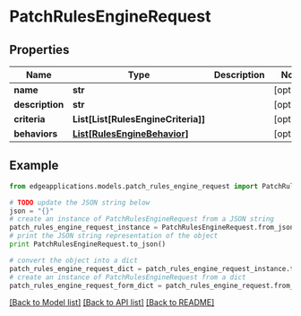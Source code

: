 # PatchRulesEngineRequest


## Properties
Name | Type | Description | Notes
------------ | ------------- | ------------- | -------------
**name** | **str** |  | [optional] 
**description** | **str** |  | [optional] 
**criteria** | **List[List[RulesEngineCriteria]]** |  | [optional] 
**behaviors** | [**List[RulesEngineBehavior]**](RulesEngineBehavior.md) |  | [optional] 

## Example

```python
from edgeapplications.models.patch_rules_engine_request import PatchRulesEngineRequest

# TODO update the JSON string below
json = "{}"
# create an instance of PatchRulesEngineRequest from a JSON string
patch_rules_engine_request_instance = PatchRulesEngineRequest.from_json(json)
# print the JSON string representation of the object
print PatchRulesEngineRequest.to_json()

# convert the object into a dict
patch_rules_engine_request_dict = patch_rules_engine_request_instance.to_dict()
# create an instance of PatchRulesEngineRequest from a dict
patch_rules_engine_request_form_dict = patch_rules_engine_request.from_dict(patch_rules_engine_request_dict)
```
[[Back to Model list]](../README.md#documentation-for-models) [[Back to API list]](../README.md#documentation-for-api-endpoints) [[Back to README]](../README.md)


